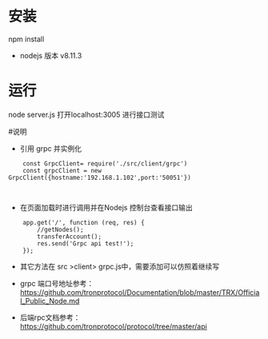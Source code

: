 # 安装
npm install
* nodejs 版本 v8.11.3

# 运行
node server.js 打开localhost:3005 进行接口测试

#说明

* 引用 grpc 并实例化

```
    const GrpcClient= require('./src/client/grpc')
    const grpcClient = new GrpcClient({hostname:'192.168.1.102',port:'50051'})
    
    
```
* 在页面加载时进行调用并在Nodejs 控制台查看接口输出
```
    app.get('/', function (req, res) {
        //getNodes();
        transferAccount();
        res.send('Grpc api test!');
    });
```

* 其它方法在 src >client> grpc.js中，需要添加可以仿照着继续写
* grpc 端口号地址参考：https://github.com/tronprotocol/Documentation/blob/master/TRX/Official_Public_Node.md
      
* 后端rpc文档参考：
https://github.com/tronprotocol/protocol/tree/master/api
